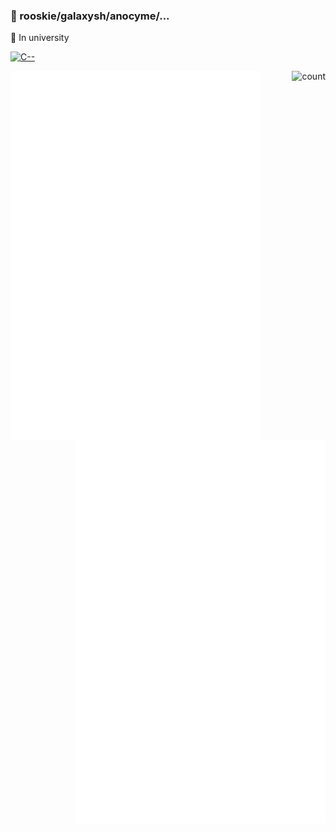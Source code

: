 ### 👋 rooskie/galaxysh/anocyme/...

📖 In university

<!--<h3 align="left">My Arsenal:</h3>-->
<p align="left">
  <a href="https://stratum.hauge.rocks">
    <img src="https://cdn.discordapp.com/emojis/794969728988217355.png" alt="C--" width="30" height="30"/>
  </a>
</p>
<!-- https://pastebin.com/ukuNPRJW -->

<img width="400" align="left" alt="" src="https://github.com/galaxysh/galaxysh/blob/master/main.metrics.svg">
<img height="60" align="right" alt="count" src="https://count.getloli.com/get/@:GalaxySH?theme=rule34" />
<img width="400" align="right" alt="" src="https://github.com/galaxysh/galaxysh/blob/master/personal.metrics.svg">

<!--[![Stefan's github stats](https://github-readme-stats.vercel.app/api?username=GalaxySH&show_icons=true&include_all_commits=false&theme=algolia&hide_title=false&count_private=true&hide=stars)](https://github.com/GalaxySH)
[![GitHub Streak](https://github-readme-streak-stats.herokuapp.com/?user=GalaxySH&theme=dark)](https://github.com/DenverCoder1/github-readme-streak-stats)

<details>
  <summary>GitHub/Galaxysh Languages</summary>

  [![Top Langs](https://github-readme-stats.vercel.app/api/top-langs/?username=GalaxySH&langs_count=10&theme=algolia)](https://github.com/GalaxySH)
  <br>The langs included are only under my account, they do not include those used in [my organization](https://github.com/EnigmaDigm)
</details>-->

<!--
**GalaxySH/GalaxySH** is a ✨ _special_ ✨ repository because its `README.md` (this file) appears on your GitHub profile.

Here are some ideas to get you started:

- 🔭 I’m currently working on ...
- 🌱 I’m currently learning ...
- 👯 I’m looking to collaborate on ...
- 🤔 I’m looking for help with ...
- 💬 Ask me about ...
- 📫 How to reach me: ...
- 😄 Pronouns: ...
- ⚡ Fun fact: ...
-->

